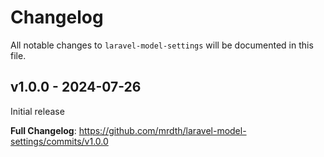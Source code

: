 # Changelog

All notable changes to `laravel-model-settings` will be documented in this file.

## v1.0.0 - 2024-07-26

Initial release

**Full Changelog**: https://github.com/mrdth/laravel-model-settings/commits/v1.0.0
